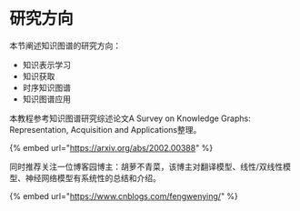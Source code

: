# 研究方向

本节阐述知识图谱的研究方向：

* 知识表示学习
* 知识获取
* 时序知识图谱
* 知识图谱应用

本教程参考知识图谱研究综述论文A Survey on Knowledge Graphs: Representation, Acquisition and Applications整理。

{% embed url="https://arxiv.org/abs/2002.00388" %}

同时推荐关注一位博客园博主：胡萝不青菜，该博主对翻译模型、线性/双线性模型、神经网络模型有系统性的总结和介绍。

{% embed url="https://www.cnblogs.com/fengwenying/" %}
